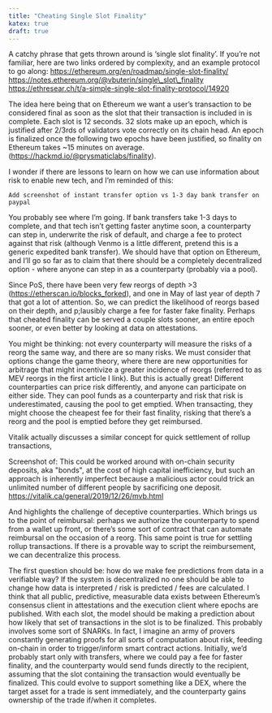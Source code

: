 ```yaml
--- 
title: "Cheating Single Slot Finality"
katex: true 
draft: true 
--- 
```


A catchy phrase that gets thrown around is ‘single slot finality’. If you’re not familiar, here are two links ordered by complexity, and an example protocol to go along: 
https://ethereum.org/en/roadmap/single-slot-finality/
https://notes.ethereum.org/@vbuterin/single\_slot\_finality 
https://ethresear.ch/t/a-simple-single-slot-finality-protocol/14920

The idea here being that on Ethereum we want a user’s transaction to be considered final as soon as the slot that their transaction is included in is complete. Each slot is 12 seconds. 32 slots make up an epoch, which is justified after 2/3rds of validators vote correctly on its chain head. An epoch is finalized once the following two epochs have been justified, so finality on Ethereum takes ~15 minutes on average. (https://hackmd.io/@prysmaticlabs/finality). 

I wonder if there are lessons to learn on how we can use information about risk to enable new tech, and I’m reminded of this:

    Add screenshot of instant transfer option vs 1-3 day bank transfer on paypal

You probably see where I’m going. If bank transfers take 1-3 days to complete, and that tech isn’t getting faster anytime soon, a counterparty can step in, underwrite the risk of default, and charge a fee to protect against that risk (although Venmo is a little different, pretend this is a generic expedited bank transfer). We should have that option on Ethereum, and I’ll go so far as to claim that there should be a completely decentralized option - where anyone can step in as a counterparty (probably via a pool). 

Since PoS, there have been very few reorgs of depth >3 (https://etherscan.io/blocks_forked), and one in May of last year of depth 7 that got a lot of attention. So, we can predict the likelihood of reorgs based on their depth, and p;lausibly charge a fee for faster fake finality. Perhaps that cheated finality can be served a couple slots sooner, an entire epoch sooner, or even better by looking at data on attestations. 

You might be thinking: not every counterparty will measure the risks of a reorg the same way, and there are so many risks. We must consider that options change the game theory, where there are new opportunities for arbitrage that might incentivize a greater incidence of reorgs (referred to as MEV reorgs in the first article I link). But this is actually great! Different counterparties can price risk differently, and anyone can participate on either side. They can pool funds as a counterparty and risk that risk is underestimated, causing the pool to get emptied. When transacting, they might choose the cheapest fee for their fast finality, risking that there’s a reorg and the pool is emptied before they get reimbursed. 

Vitalik actually discusses a similar concept for quick settlement of rollup transactions,

Screenshot of: This could be worked around with on-chain security deposits, aka "bonds", at the cost of high capital inefficiency, but such an approach is inherently imperfect because a malicious actor could trick an unlimited number of different people by sacrificing one deposit. https://vitalik.ca/general/2019/12/26/mvb.html

And highlights the challenge of deceptive counterparties. Which brings us to the point of reimbursal: perhaps we authorize the counterparty to spend from a wallet up front, or there’s some sort of contract that can automate reimbursal on the occasion of a reorg. This same point is true for settling rollup transactions. If there is a provable way to script the reimbursement, we can decentralize this process.

The first question should be: how do we make fee predictions from data in a verifiable way? If the system is decentralized no one should be able to change how data is interpreted / risk is predicted / fees are calculated. I think that all public, predictive, measurable data exists between Ethereum’s consensus client in attestations and the execution client where epochs are published. With each slot, the model should be making a prediction about how likely that set of transactions in the slot is to be finalized. This probably involves some sort of SNARKs. In fact, I imagine an army of provers constantly generating proofs for all sorts of computation about risk, feeding on-chain in order to trigger/inform smart contract actions. Initially, we’d probably start only with transfers, where we could pay a fee for faster finality, and the counterparty would send funds directly to the recipient, assuming that the slot containing the transaction would eventually be finalized. This could evolve to support something like a DEX, where the target asset for a trade is sent immediately, and the counterparty gains ownership of the trade if/when it completes. 

